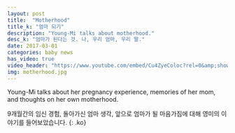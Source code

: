 ```yaml
---
layout: post
title:  "Motherhood"
title_k: "엄마 되기"
description: "Young-Mi talks about motherhood."
desc_k: "엄마가 된다는 것. 나, 우리 엄마, 우리 딸."
date: 2017-03-01
categories: baby news
has_video: true
video_header: "https://www.youtube.com/embed/Cu4ZyeColoc?rel=0&amp;showinfo=0"
img: motherhood.jpg
---
```

Young-Mi talks about her pregnancy experience, memories of her mom, and thoughts on her own motherhood.

9개월간의 임신 경험, 돌아가신 엄마 생각, 앞으로 엄마가 될 마음가짐에 대해 영미의 이야기를 들어보았습니다.
{: .ko}
